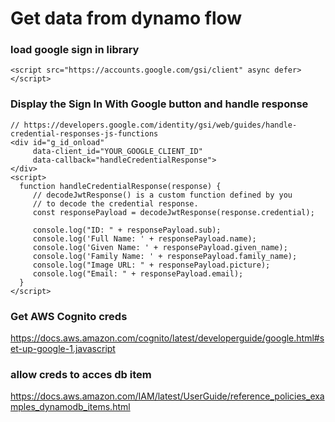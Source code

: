 # Get data from dynamo flow

### load google sign in library

`<script src="https://accounts.google.com/gsi/client" async defer></script>`

### Display the Sign In With Google button and handle response

```
// https://developers.google.com/identity/gsi/web/guides/handle-credential-responses-js-functions
<div id="g_id_onload"
     data-client_id="YOUR_GOOGLE_CLIENT_ID"
     data-callback="handleCredentialResponse">
</div>
<script>
  function handleCredentialResponse(response) {
     // decodeJwtResponse() is a custom function defined by you
     // to decode the credential response.
     const responsePayload = decodeJwtResponse(response.credential);

     console.log("ID: " + responsePayload.sub);
     console.log('Full Name: ' + responsePayload.name);
     console.log('Given Name: ' + responsePayload.given_name);
     console.log('Family Name: ' + responsePayload.family_name);
     console.log("Image URL: " + responsePayload.picture);
     console.log("Email: " + responsePayload.email);
  }
</script>
```

### Get AWS Cognito creds

https://docs.aws.amazon.com/cognito/latest/developerguide/google.html#set-up-google-1.javascript


### allow creds to acces db item

https://docs.aws.amazon.com/IAM/latest/UserGuide/reference_policies_examples_dynamodb_items.html


